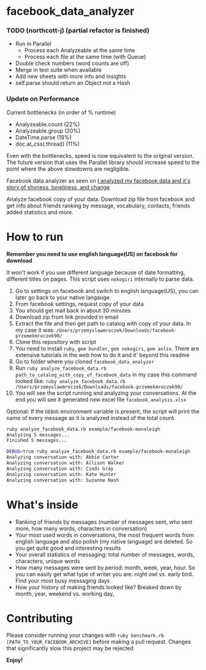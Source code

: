# facebook_data_analyzer

### TODO (northcott-j) (partial refactor is finished)
- Run in Parallel
    - Process each Analyzeable at the same time
    - Process each file at the same time (with Queue)
- Double check numbers (word counts are off)
- Merge in test suite when available
- Add new sheets with more info and insights
- self.parse should return an Object not a Hash

### Update on Performance
Current bottlenecks (in order of % runtime)
- Analyzeable.count   (22%)
- Analyzeable.group   (20%)
- DateTime.parse      (18%)
- doc.at_css(.thread) (11%)

Even with the bottlenecks, speed is now equivalent to the original version. The future version that uses the Parallel library should increase speed to the point where the above slowdowns are negligible.  

Facebook data analyzer as seen on [I analyzed my facebook data and it's story of shyness, loneliness, and change](https://medium.com/@przemek_/i-analyzed-my-facebook-data-and-its-story-of-shyness-loneliness-and-change-7f4e0ec3a952)

Analyze facebook copy of your data. Download zip file from facebook and get info about friends ranking by message, vocabulary,  contacts, friends added statistics and more.

# How to run

**Remember you need to use english language(US) on facebook for download**

 It won't work if you use different language because of date formatting, different titles on pages. This script uses `nokogiri` internally to parse data.

1. Go to settings on facebook and switch to english language(US), you can later go back to your native langauge.
2. From facebook settings, request copy of your data
3. You should get mail back in about 30 minutes
4. Download zip from link provided in email
5. Extract the file and then get path to catalog with copy of your data. In my case it was: `/Users/przemyslawmroczek/Downloads/facebook-przemekmroczek90/`
6. Clone this repository with script
7. You need to install `ruby`, `gem bundler`, `gem nokogiri`, `gem axlsx`. There are extensive tutorials in the web how to do it and it' beyond this readme
8. Go to folder where you cloned `facebook_data_analyzer`
9. Run `ruby analyze_facebook_data.rb path_to_catalog_with_copy_of_facebook_data` in my case this command looked like: `ruby analyze_facebook_data.rb /Users/przemyslawmroczek/Downloads/facebook-przemekmroczek90/`
10. You will see the script running and analyzing your conversations. At the end you will see it generated new excel file `facebook_analysis.xlsx`

Optional:
If the `DEBUG` environment variable is present, the script will print the name of every message as it is analyzed instead of the total count.
```bash
ruby analyze_facebook_data.rb example/facebook-monaleigh
Analyzing 5 messages...
Finished 5 messages...
```
```bash
DEBUG=true ruby analyze_facebook_data.rb example/facebook-monaleigh
Analyzing conversation with: Abbie Carter
Analyzing conversation with: Allison Walker
Analyzing conversation with: Cindi Gray
Analyzing conversation with: Kate Hunter
Analyzing conversation with: Suzanne Nash
```

# What's inside

* Ranking of friends by messages (number of messages sent, who sent more, how many words, characters in conversation)
* Your most used words in conversations, the most frequent words from english language and also polish (my native language) are deleted. So you get quite good and interesting results
* Your overall statistics of messaging: total number of messages, words, characters, unique words
* How many messages were sent by period: month, week, year, hour. So you can easily get what type of writer you are: night owl vs. early bird. Find your most busy messaging days
* How your history of making friends looked like? Breaked down by month, year, weekend vs. working day,

# Contributing

Please consider running your changes with `ruby benchmark.rb [PATH_TO_YOUR_FACEBOOK_ARCHIVE]` before making a pull request. Changes that significantly slow this project may be rejected

**Enjoy!**
